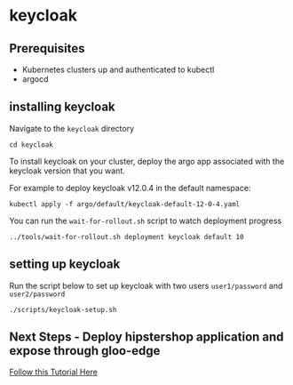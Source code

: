 # keycloak

## Prerequisites
- Kubernetes clusters up and authenticated to kubectl
- argocd

## installing keycloak
Navigate to the `keycloak` directory
```
cd keycloak
```

To install keycloak on your cluster, deploy the argo app associated with the keycloak version that you want. 

For example to deploy keycloak v12.0.4 in the default namespace:
```
kubectl apply -f argo/default/keycloak-default-12-0-4.yaml
```

You can run the `wait-for-rollout.sh` script to watch deployment progress
```
../tools/wait-for-rollout.sh deployment keycloak default 10
```

## setting up keycloak
Run the script below to set up keycloak with two users `user1/password` and `user2/password`
```
./scripts/keycloak-setup.sh
```

## Next Steps - Deploy hipstershop application and expose through gloo-edge
[Follow this Tutorial Here](https://github.com/solo-io/gitops-library/tree/main/hipstershop)